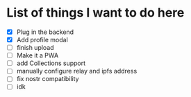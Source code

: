 # List of things I want to do here
- [x] Plug in the backend
- [x] Add profile modal
- [ ] finish upload
- [ ] Make it a PWA
- [ ] add Collections support
- [ ] manually configure relay and ipfs address
- [ ] fix nostr compatibility
- [ ] idk
